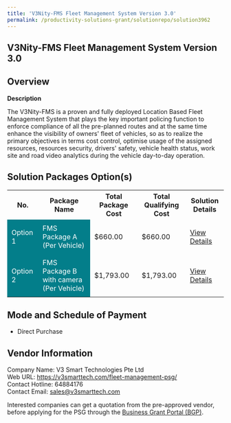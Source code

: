 ```yaml
---
title: 'V3Nity-FMS Fleet Management System Version 3.0'
permalink: /productivity-solutions-grant/solutionrepo/solution3962
---
```


## V3Nity-FMS Fleet Management System Version 3.0

## Overview

**Description**

The V3Nity-FMS is a proven and fully deployed Location Based Fleet Management System that plays the key important policing function to enforce compliance of all the pre-planned routes and at the same time enhance the visibility of owners' fleet of vehicles, so as to realize the primary objectives in terms cost control, optimise usage of the assigned resources, resources security, drivers' safety, vehicle health status, work site and road video analytics during the vehicle day-to-day operation.

## Solution Packages Option(s)

<table>
<tr>
<th><b>No.</b></th>
<th><b>Package Name</b></th>
<th><b>Total Package Cost</b></th>
<th><b>Total Qualifying Cost</b></th>
<th><b>Solution Details</b></th>
</tr>
<tr>
<td style='padding: 10px; background-color: #037E8A; color: #FFFFFF;'>Option 1</td>
<td style='padding: 10px; background-color: #037E8A; color: #FFFFFF;'>FMS Package A (Per Vehicle)</td>
<td style='padding: 10px;'>$660.00</td>
<td style='padding: 10px;'>$660.00</td>
<td style='padding: 10px;'><a href='/images/psg/V3_20220438_Desensitised_Annex_3_Part_1.pdf' target='_blank'>View Details</a></td>
</tr>
<tr>
<td style='padding: 10px; background-color: #037E8A; color: #FFFFFF;'>Option 2</td>
<td style='padding: 10px; background-color: #037E8A; color: #FFFFFF;'>FMS Package B with camera (Per Vehicle)</td>
<td style='padding: 10px;'>$1,793.00</td>
<td style='padding: 10px;'>$1,793.00</td>
<td style='padding: 10px;'><a href='/images/psg/V3_20220438_Desensitised_Annex_3_Part_2.pdf' target='_blank'>View Details</a></td>
</tr>
</table>

## Mode and Schedule of Payment

 - Direct Purchase

## Vendor Information

 Company Name: V3 Smart Technologies Pte Ltd<br>Web URL: https://v3smarttech.com/fleet-management-psg/ <br>Contact Hotline: 64884176 <br>Contact Email: sales@v3smarttech.com <br>

Interested companies can get a quotation from the pre-approved vendor, before applying for the PSG through the <a href='https://www.businessgrants.gov.sg/' target='_blank' rel='noopener'>Business Grant Portal (BGP)</a>.

<script src="/jquery/resize-tables.js"></script>
